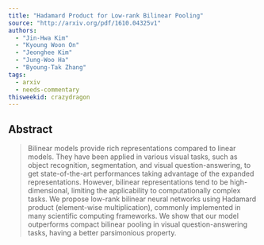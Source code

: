 ```yaml
---
title: "Hadamard Product for Low-rank Bilinear Pooling"
source: "http://arxiv.org/pdf/1610.04325v1"
authors:
  - "Jin-Hwa Kim"
  - "Kyoung Woon On"
  - "Jeonghee Kim"
  - "Jung-Woo Ha"
  - "Byoung-Tak Zhang"
tags:
  - arxiv
  - needs-commentary
thisweekid: crazydragon
---
```

## Abstract
>   Bilinear models provide rich representations compared to linear models. They
> have been applied in various visual tasks, such as object recognition,
> segmentation, and visual question-answering, to get state-of-the-art
> performances taking advantage of the expanded representations. However,
> bilinear representations tend to be high-dimensional, limiting the
> applicability to computationally complex tasks. We propose low-rank bilinear
> neural networks using Hadamard product (element-wise multiplication), commonly
> implemented in many scientific computing frameworks. We show that our model
> outperforms compact bilinear pooling in visual question-answering tasks, having
> a better parsimonious property.
> 